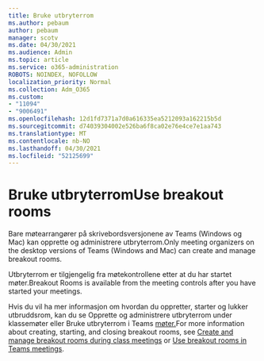 ```yaml
---
title: Bruke utbryterrom
ms.author: pebaum
author: pebaum
manager: scotv
ms.date: 04/30/2021
ms.audience: Admin
ms.topic: article
ms.service: o365-administration
ROBOTS: NOINDEX, NOFOLLOW
localization_priority: Normal
ms.collection: Adm_O365
ms.custom:
- "11094"
- "9006491"
ms.openlocfilehash: 12d1fd7371a7d0a616335ea5212093a162215b5d
ms.sourcegitcommit: d74039304002e526ba6f8ca02e76e4ce7e1aa743
ms.translationtype: MT
ms.contentlocale: nb-NO
ms.lasthandoff: 04/30/2021
ms.locfileid: "52125699"
---
```

# <a name="use-breakout-rooms"></a><span data-ttu-id="2d69f-102">Bruke utbryterrom</span><span class="sxs-lookup"><span data-stu-id="2d69f-102">Use breakout rooms</span></span>

<span data-ttu-id="2d69f-103">Bare møtearrangører på skrivebordsversjonene av Teams (Windows og Mac) kan opprette og administrere utbryterrom.</span><span class="sxs-lookup"><span data-stu-id="2d69f-103">Only meeting organizers on the desktop versions of Teams (Windows and Mac) can create and manage breakout rooms.</span></span> 

<span data-ttu-id="2d69f-104">Utbryterrom er tilgjengelig fra møtekontrollene etter at du har startet møter.</span><span class="sxs-lookup"><span data-stu-id="2d69f-104">Breakout Rooms is available from the meeting controls after you have started your meetings.</span></span>

<span data-ttu-id="2d69f-105">Hvis du vil ha mer informasjon om hvordan []() du oppretter, starter og lukker utbruddsrom, kan du se Opprette og administrere utbryterrom under klassemøter eller Bruke utbryterrom i Teams [møter.](https://support.microsoft.com/office/use-breakout-rooms-in-teams-meetings-7de1f48a-da07-466c-a5ab-4ebace28e461)</span><span class="sxs-lookup"><span data-stu-id="2d69f-105">For more information about creating, starting, and closing breakout rooms, see [Create and manage breakout rooms during class meetings]() or [Use breakout rooms in Teams meetings](https://support.microsoft.com/office/use-breakout-rooms-in-teams-meetings-7de1f48a-da07-466c-a5ab-4ebace28e461).</span></span>